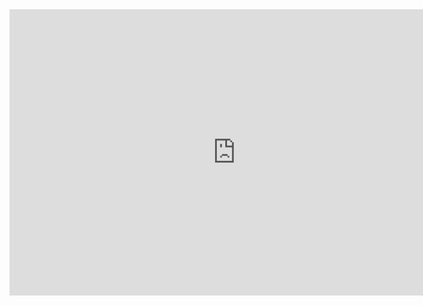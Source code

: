 <iframe 
	width="800" 
	height="506" 
	name ="Base Meausurements" 
	src="https://app.powerbi.com/view?r=eyJrIjoiMzcyNTcxNzYtZmFjOC00Yjk1LTgwM2ItNzM1ZmM2OTc4YjQ2IiwidCI6ImZhMWRhNjI0LTkwNDktNGY0My1hYmQ1LTk3MGNiNTc4YThjNiIsImMiOjl9&pageName=ReportSectione5300865c701ac20880a" 
	frameborder="0" 	
	allowFullScreen="true">
</iframe>
